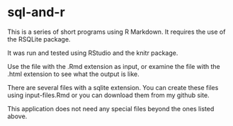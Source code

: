 # sql-and-r

This is a series of short programs using R Markdown. It 
requires the use of the RSQLite package.

It was run and tested using RStudio and the knitr package.

Use the file with the .Rmd extension as input, or examine the
file with the .html extension to see what the output is like.

There are several files with a sqlite extension. You can create
these files using input-files.Rmd or you can download them
from my github site.

This application does not need any special files beyond the
ones listed above.
